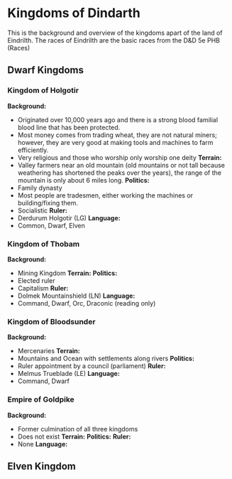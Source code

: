 # Kingdoms of Dindarth
This is the background and overview of the kingdoms apart of the land of Eindrilth. The races of Eindrilth are the basic races from the D&D 5e PHB (Races)

## Dwarf Kingdoms
### Kingdom of Holgotir
**Background:**
- Originated over 10,000 years ago and there is a strong blood familial blood line that has been protected. 
- Most money comes from trading wheat, they are not natural miners; however, they are very good at making tools and machines to farm efficiently.
- Very religious and those who worship only worship one deity
**Terrain:**
- Valley farmers near an old mountain (old mountains or not tall because weathering has shortened the peaks over the years), the range of the mountain is only about 6 miles long.
**Politics:**
- Family dynasty
- Most people are tradesmen, either working the machines or building/fixing them. 
- Socialistic 
**Ruler:**
- Derdurum Holgotir (LG)
**Language:**
- Common, Dwarf, Elven
### Kingdom of Thobam
**Background:**
- Mining Kingdom
**Terrain:**
**Politics:**
- Elected ruler
- Capitalism 
**Ruler:**
- Dolmek Mountainshield (LN)
**Language:**
- Command, Dwarf, Orc, Draconic (reading only)
### Kingdom of Bloodsunder
**Background:**
- Mercenaries
**Terrain:**
- Mountains and Ocean with settlements along rivers
**Politics:**
- Ruler appointment by a council (parliament) 
**Ruler:**
- Melmus Trueblade (LE)
**Language:**
- Command, Dwarf
### Empire of Goldpike
**Background:**
- Former culmination of all three kingdoms
- Does not exist
**Terrain:**
**Politics:**
**Ruler:**
- None
**Language:**

## Elven Kingdom
